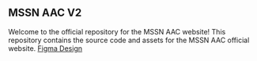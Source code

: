 ## MSSN AAC V2

Welcome to the official repository for the MSSN AAC website! This repository contains the source code and assets for the MSSN AAC official website.
[Figma Design](https://www.figma.com/file/IVXWUzhokPx47Tjew5Qh4p/MSSN-Website?type=design&node-id=110-617&mode=design&t=7csn9sXaWid6XOKV-0)
